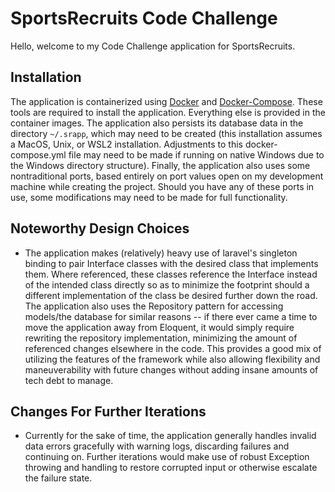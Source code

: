 # SportsRecruits Code Challenge

Hello, welcome to my Code Challenge application for SportsRecruits.

## Installation
The application is containerized using [Docker](https://docs.docker.com/get-docker/) and [Docker-Compose](https://docs.docker.com/compose/install/). These tools are required to install the application. Everything else is provided in the container images.
The application also persists its database data in the directory `~/.srapp`, which may need to be created (this installation assumes a MacOS, Unix, or WSL2 installation. Adjustments to this docker-compose.yml file may need to be made if running on native Windows due to the Windows directory structure). Finally, the application also uses some nontraditional ports, based entirely on port values open on my development machine while creating the project. Should you have any of these ports in use, some modifications may need to be made for full functionality.

## Noteworthy Design Choices
- The application makes (relatively) heavy use of laravel's singleton binding to pair Interface classes with the desired class that implements them. Where referenced, these classes reference the Interface instead of the intended class directly so as to minimize the footprint
should a different implementation of the class be desired further down the road. The application also uses the Repository pattern for accessing models/the database for similar reasons -- if there ever came a time to move the application away from Eloquent, it would simply require rewriting the repository implementation, minimizing the amount of referenced changes elsewhere in the code. This provides a good mix of utilizing the features of the framework while also allowing flexibility and maneuverability with future changes without adding insane amounts of tech debt to manage.


## Changes For Further Iterations
- Currently for the sake of time, the application generally handles invalid data errors gracefully with warning logs, discarding failures and continuing on. Further iterations would make use of robust Exception throwing and handling to restore corrupted input or otherwise escalate the failure state.
